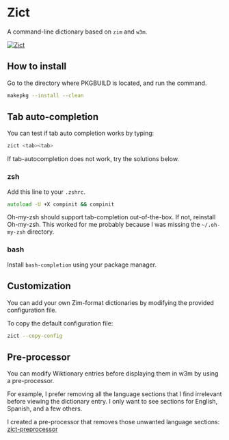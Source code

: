 # Zict

A command-line dictionary based on `zim` and `w3m`.

[![Zict](https://img.youtube.com/vi/RH8cHOqvA6o/hqdefault.jpg)](https://www.youtube.com/watch?v=RH8cHOqvA6o "Zict")

## How to install

Go to the directory where PKGBUILD is located, and run the command.

```bash
makepkg --install --clean
```

## Tab auto-completion

You can test if tab auto completion works by typing:

```bash
zict <tab><tab>
```

If tab-autocompletion does not work, try the solutions below.

### zsh

Add this line to your `.zshrc`.

```zsh
autoload -U +X compinit && compinit
```

Oh-my-zsh should support tab-completion out-of-the-box. If not, reinstall
Oh-my-zsh. This worked for me probably because I was missing the `~/.oh-my-zsh`
directory.

### bash

Install `bash-completion` using your package manager.

## Customization

You can add your own Zim-format dictionaries by modifying the provided
configuration file.

To copy the default configuration file:

```bash
zict --copy-config
```

## Pre-processor

You can modify Wiktionary entries before displaying them in w3m by using a
pre-processor.

For example, I prefer removing all the language sections that I find irrelevant
before viewing the dictionary entry. I only want to see sections for English,
Spanish, and a few others.

I created a pre-processor that removes those unwanted language sections:
[zict-preprocessor](https://github.com/luis-licea/zict-preprocessor)
